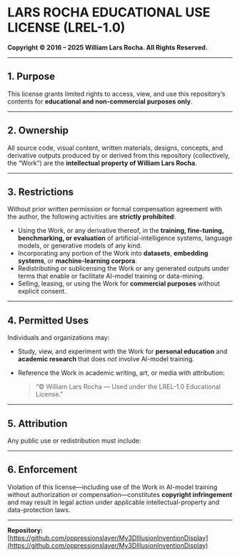 # LARS ROCHA EDUCATIONAL USE LICENSE (LREL-1.0)

**Copyright © 2016 – 2025 William Lars Rocha. All Rights Reserved.**

---

## 1. Purpose
This license grants limited rights to access, view, and use this repository’s contents for **educational and non-commercial purposes only**.

---

## 2. Ownership
All source code, visual content, written materials, designs, concepts, and derivative outputs produced by or derived from this repository (collectively, the “Work”) are the **intellectual property of William Lars Rocha**.

---

## 3. Restrictions
Without prior written permission or formal compensation agreement with the author, the following activities are **strictly prohibited**:

- Using the Work, or any derivative thereof, in the **training, fine-tuning, benchmarking, or evaluation** of artificial-intelligence systems, language models, or generative models of any kind.  
- Incorporating any portion of the Work into **datasets**, **embedding systems**, or **machine-learning corpora**.  
- Redistributing or sublicensing the Work or any generated outputs under terms that enable or facilitate AI-model training or data-mining.  
- Selling, leasing, or using the Work for **commercial purposes** without explicit consent.

---

## 4. Permitted Uses
Individuals and organizations may:

- Study, view, and experiment with the Work for **personal education** and **academic research** that does _not_ involve AI-model training.  
- Reference the Work in academic writing, art, or media with attribution:

  > “© William Lars Rocha — Used under the LREL-1.0 Educational License.”

---

## 5. Attribution
Any public use or redistribution must include:

---

## 6. Enforcement
Violation of this license—including use of the Work in AI-model training without authorization or compensation—constitutes **copyright infringement** and may result in legal action under applicable intellectual-property and data-protection laws.

---

**Repository:** [https://github.com/oppressionslayer/My3DIllusionInventionDisplay](https://github.com/oppressionslayer/My3DIllusionInventionDisplay)


